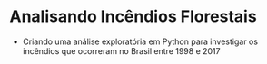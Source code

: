 ﻿# Analisando Incêndios Florestais
 
 - Criando uma análise exploratória em Python para investigar os incêndios que ocorreram no Brasil entre 1998 e 2017
